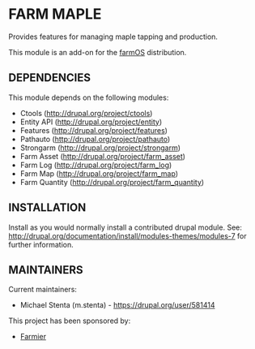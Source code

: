 FARM MAPLE
==========

Provides features for managing maple tapping and production.

This module is an add-on for the [farmOS](http://drupal.org/project/farm)
distribution.

DEPENDENCIES
------------

This module depends on the following modules:

 * Ctools (http://drupal.org/project/ctools)
 * Entity API (http://drupal.org/project/entity)
 * Features (http://drupal.org/project/features)
 * Pathauto (http://drupal.org/project/pathauto)
 * Strongarm (http://drupal.org/project/strongarm)
 * Farm Asset (http://drupal.org/project/farm_asset)
 * Farm Log (http://drupal.org/project/farm_log)
 * Farm Map (http://drupal.org/project/farm_map)
 * Farm Quantity (http://drupal.org/project/farm_quantity)

INSTALLATION
------------

Install as you would normally install a contributed drupal module. See:
http://drupal.org/documentation/install/modules-themes/modules-7 for further
information.

MAINTAINERS
-----------

Current maintainers:
 * Michael Stenta (m.stenta) - https://drupal.org/user/581414

This project has been sponsored by:
 * [Farmier](http://farmier.com)
